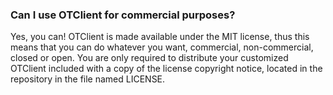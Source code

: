 ### Can I use OTClient for commercial purposes?
Yes, you can! OTClient is made available under the MIT license, thus this means that you can do whatever you want, commercial, non-commercial, closed or open. You are only required to distribute your customized OTClient included with a copy of the license copyright notice, located in the repository in the file named LICENSE.
